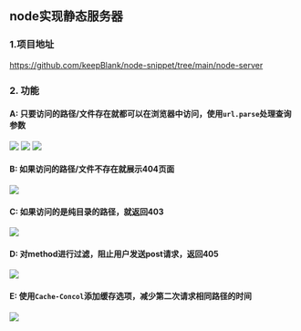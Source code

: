 ## node实现静态服务器

### 1.项目地址

https://github.com/keepBlank/node-snippet/tree/main/node-server

### 2. 功能

#### A: 只要访问的路径/文件存在就都可以在浏览器中访问，使用`url.parse`处理查询参数

![](https://s2.loli.net/2023/06/26/6amCIrgktzPD8wR.png)
![](https://s2.loli.net/2023/06/26/85QGEc4gwiVv6YD.png)
![](https://s2.loli.net/2023/06/25/XGEmBjvTfyr51bQ.png)

#### B: 如果访问的路径/文件不存在就展示404页面

![](https://s2.loli.net/2023/06/27/ejvyVuK3aD9EW6T.png)

#### C: 如果访问的是纯目录的路径，就返回403

![](https://s2.loli.net/2023/06/26/ckJxMXndA5KC79m.png)

#### D: 对method进行过滤，阻止用户发送post请求，返回405

![](https://s2.loli.net/2023/06/26/b64CqaAjK8sv2cB.png)

#### E: 使用`Cache-Concol`添加缓存选项，减少第二次请求相同路径的时间

![](https://s2.loli.net/2023/06/26/Ji2e5TMzKwAP6Uc.png)



